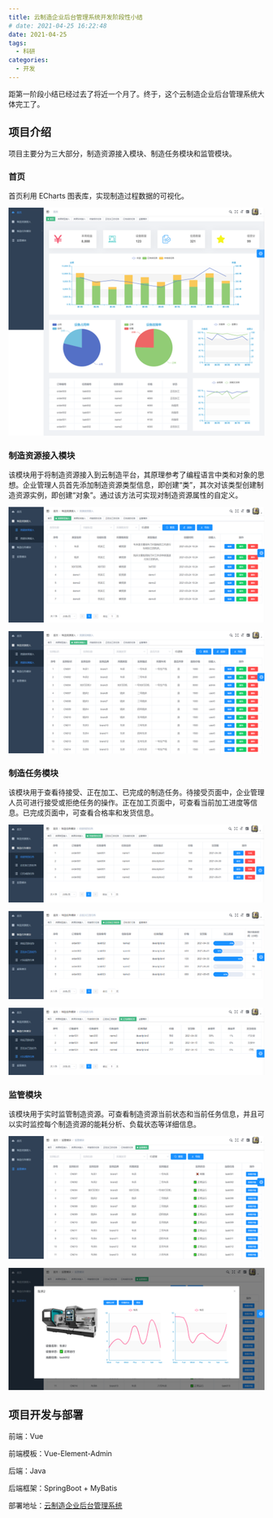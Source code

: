 ```yaml
---
title: 云制造企业后台管理系统开发阶段性小结
# date: 2021-04-25 16:22:48
date: 2021-04-25
tags:
  - 科研
categories:
  - 开发
---
```


距第一阶段小结已经过去了将近一个月了。终于，这个云制造企业后台管理系统大体完工了。

## 项目介绍

项目主要分为三大部分，制造资源接入模块、制造任务模块和监管模块。

### 首页

首页利用 ECharts 图表库，实现制造过程数据的可视化。

![1](./StageSummary.assets/dashboard.png)

### 制造资源接入模块

该模块用于将制造资源接入到云制造平台，其原理参考了编程语言中类和对象的思想。企业管理人员首先添加制造资源类型信息，即创建“类”，其次对该类型创建制造资源实例，即创建“对象”。通过该方法可实现对制造资源属性的自定义。

![2](./StageSummary.assets/type.png)

![3](./StageSummary.assets/instance.png)

### 制造任务模块

该模块用于查看待接受、正在加工、已完成的制造任务。待接受页面中，企业管理人员可进行接受或拒绝任务的操作。正在加工页面中，可查看当前加工进度等信息。已完成页面中，可查看合格率和发货信息。

![4](./StageSummary.assets/to-be-accepted.png)

![5](./StageSummary.assets/processing.png)

![6](./StageSummary.assets/completed.png)

### 监管模块

该模块用于实时监管制造资源。可查看制造资源当前状态和当前任务信息，并且可以实时监控每个制造资源的能耗分析、负载状态等详细信息。

![7](./StageSummary.assets/monitor-home.png)

![8](./StageSummary.assets/monitor-detail.png)

## 项目开发与部署

前端：Vue

前端模板：Vue-Element-Admin

后端：Java

后端框架：SpringBoot + MyBatis

部署地址：[云制造企业后台管理系统](https://www.imcao.cn/ess)
